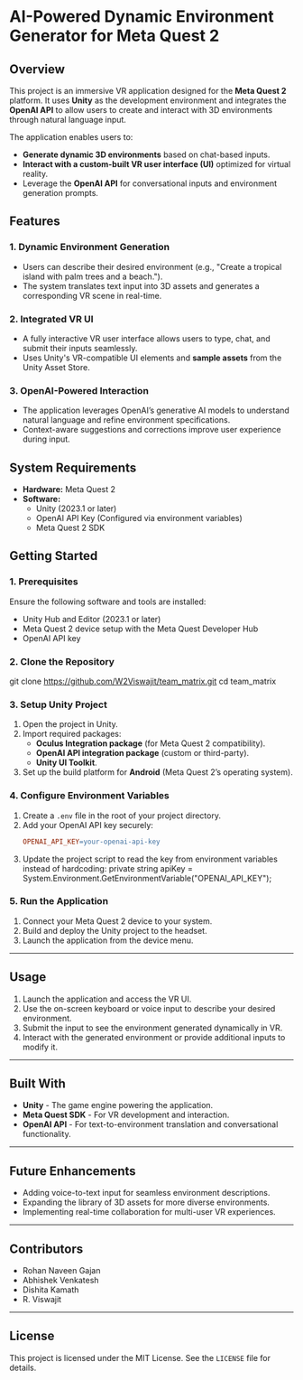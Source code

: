 # AI-Powered Dynamic Environment Generator for Meta Quest 2

## Overview
This project is an immersive VR application designed for the **Meta Quest 2** platform. It uses **Unity** as the development environment and integrates the **OpenAI API** to allow users to create and interact with 3D environments through natural language input.

The application enables users to:
- **Generate dynamic 3D environments** based on chat-based inputs.
- **Interact with a custom-built VR user interface (UI)** optimized for virtual reality.
- Leverage the **OpenAI API** for conversational inputs and environment generation prompts.

## Features
### 1. Dynamic Environment Generation
- Users can describe their desired environment (e.g., "Create a tropical island with palm trees and a beach.").
- The system translates text input into 3D assets and generates a corresponding VR scene in real-time.

### 2. Integrated VR UI
- A fully interactive VR user interface allows users to type, chat, and submit their inputs seamlessly.
- Uses Unity's VR-compatible UI elements and **sample assets** from the Unity Asset Store.

### 3. OpenAI-Powered Interaction
- The application leverages OpenAI’s generative AI models to understand natural language and refine environment specifications.
- Context-aware suggestions and corrections improve user experience during input.

## System Requirements
- **Hardware:** Meta Quest 2
- **Software:**
  - Unity (2023.1 or later)
  - OpenAI API Key (Configured via environment variables)
  - Meta Quest 2 SDK

## Getting Started

### 1. Prerequisites
Ensure the following software and tools are installed:
- Unity Hub and Editor (2023.1 or later)
- Meta Quest 2 device setup with the Meta Quest Developer Hub
- OpenAI API key

### 2. Clone the Repository
git clone https://github.com/W2Viswajit/team_matrix.git
cd team_matrix

### 3. Setup Unity Project

1. Open the project in Unity.
2. Import required packages:
   - **Oculus Integration package** (for Meta Quest 2 compatibility).
   - **OpenAI API integration package** (custom or third-party).
   - **Unity UI Toolkit**.
3. Set up the build platform for **Android** (Meta Quest 2’s operating system).

### 4. Configure Environment Variables

1. Create a `.env` file in the root of your project directory.
2. Add your OpenAI API key securely:
   ```makefile
   OPENAI_API_KEY=your-openai-api-key

3. Update the project script to read the key from environment variables instead of hardcoding:
    private string apiKey = System.Environment.GetEnvironmentVariable("OPENAI_API_KEY");

### 5. Run the Application

1. Connect your Meta Quest 2 device to your system.
2. Build and deploy the Unity project to the headset.
3. Launch the application from the device menu.

---

## Usage

1. Launch the application and access the VR UI.
2. Use the on-screen keyboard or voice input to describe your desired environment.
3. Submit the input to see the environment generated dynamically in VR.
4. Interact with the generated environment or provide additional inputs to modify it.

---

## Built With

- **Unity** - The game engine powering the application.
- **Meta Quest SDK** - For VR development and interaction.
- **OpenAI API** - For text-to-environment translation and conversational functionality.

---

## Future Enhancements

- Adding voice-to-text input for seamless environment descriptions.
- Expanding the library of 3D assets for more diverse environments.
- Implementing real-time collaboration for multi-user VR experiences.

---

## Contributors

- Rohan Naveen Gajan
- Abhishek Venkatesh
- Dishita Kamath
- R. Viswajit

---

## License

This project is licensed under the MIT License. See the `LICENSE` file for details.
